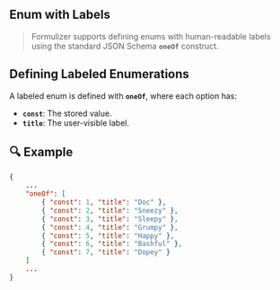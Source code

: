 ## Enum with Labels

> Formulizer supports defining enums with human-readable labels using the standard JSON Schema **`oneOf`** construct.

## Defining Labeled Enumerations
A labeled enum is defined with **`oneOf`**, where each option has:
- **`const`**: The stored value.
- **`title`**: The user-visible label.

## 🔍 Example
```json
{
    ...
    "oneOf": [
        { "const": 1, "title": "Doc" },
        { "const": 2, "title": "Sneezy" },
        { "const": 3, "title": "Sleepy" },
        { "const": 4, "title": "Grumpy" },
        { "const": 5, "title": "Happy" },
        { "const": 6, "title": "Bashful" },
        { "const": 7, "title": "Dopey" }
    ]
    ...
}
```
